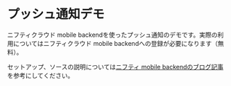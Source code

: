 # プッシュ通知デモ

ニフティクラウド mobile backendを使ったプッシュ通知のデモです。実際の利用についてはニフティクラウド mobile backendへの登録が必要になります（無料）。

セットアップ、ソースの説明については[ニフティ mobile backendのブログ記事](http://blog.mb.cloud.nifty.com/?p=150)を参考にしてください。

